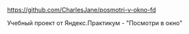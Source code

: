 https://github.com/CharlesJane/posmotri-v-okno-fd

Учебный проект от Яндекс.Практикум - "Посмотри в окно"